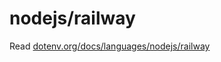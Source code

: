 # nodejs/railway

Read [dotenv.org/docs/languages/nodejs/railway](https://www.dotenv.org/docs/languages/nodejs/railway)
